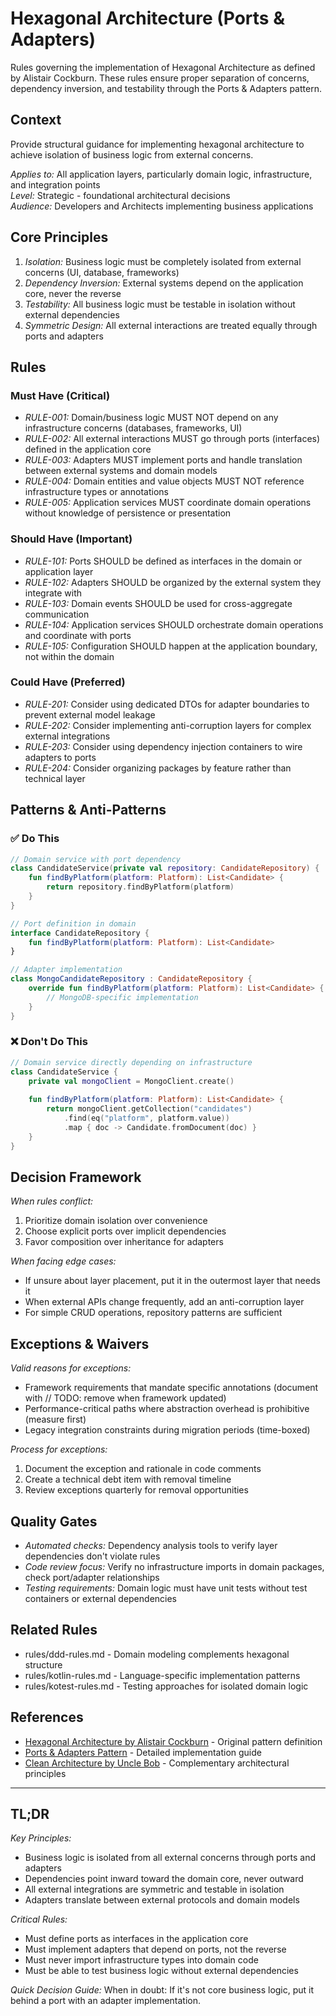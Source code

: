 # Hexagonal Architecture (Ports & Adapters)

Rules governing the implementation of Hexagonal Architecture as defined by Alistair Cockburn. These rules ensure proper separation of concerns, dependency inversion, and testability through the Ports & Adapters pattern.

## Context

Provide structural guidance for implementing hexagonal architecture to achieve isolation of business logic from external concerns.

*Applies to:* All application layers, particularly domain logic, infrastructure, and integration points  
*Level:* Strategic - foundational architectural decisions  
*Audience:* Developers and Architects implementing business applications  

## Core Principles

1. *Isolation:* Business logic must be completely isolated from external concerns (UI, database, frameworks)
2. *Dependency Inversion:* External systems depend on the application core, never the reverse
3. *Testability:* All business logic must be testable in isolation without external dependencies
4. *Symmetric Design:* All external interactions are treated equally through ports and adapters

## Rules

### Must Have (Critical)

- *RULE-001:* Domain/business logic MUST NOT depend on any infrastructure concerns (databases, frameworks, UI)
- *RULE-002:* All external interactions MUST go through ports (interfaces) defined in the application core
- *RULE-003:* Adapters MUST implement ports and handle translation between external systems and domain models
- *RULE-004:* Domain entities and value objects MUST NOT reference infrastructure types or annotations
- *RULE-005:* Application services MUST coordinate domain operations without knowledge of persistence or presentation

### Should Have (Important)

- *RULE-101:* Ports SHOULD be defined as interfaces in the domain or application layer
- *RULE-102:* Adapters SHOULD be organized by the external system they integrate with
- *RULE-103:* Domain events SHOULD be used for cross-aggregate communication
- *RULE-104:* Application services SHOULD orchestrate domain operations and coordinate with ports
- *RULE-105:* Configuration SHOULD happen at the application boundary, not within the domain

### Could Have (Preferred)

- *RULE-201:* Consider using dedicated DTOs for adapter boundaries to prevent external model leakage
- *RULE-202:* Consider implementing anti-corruption layers for complex external integrations
- *RULE-203:* Consider using dependency injection containers to wire adapters to ports
- *RULE-204:* Consider organizing packages by feature rather than technical layer

## Patterns & Anti-Patterns

### ✅ Do This

```kotlin
// Domain service with port dependency
class CandidateService(private val repository: CandidateRepository) {
    fun findByPlatform(platform: Platform): List<Candidate> {
        return repository.findByPlatform(platform)
    }
}

// Port definition in domain
interface CandidateRepository {
    fun findByPlatform(platform: Platform): List<Candidate>
}

// Adapter implementation
class MongoCandidateRepository : CandidateRepository {
    override fun findByPlatform(platform: Platform): List<Candidate> {
        // MongoDB-specific implementation
    }
}
```

### ❌ Don't Do This

```kotlin
// Domain service directly depending on infrastructure
class CandidateService {
    private val mongoClient = MongoClient.create()
    
    fun findByPlatform(platform: Platform): List<Candidate> {
        return mongoClient.getCollection("candidates")
            .find(eq("platform", platform.value))
            .map { doc -> Candidate.fromDocument(doc) }
    }
}
```

## Decision Framework

*When rules conflict:*
1. Prioritize domain isolation over convenience
2. Choose explicit ports over implicit dependencies
3. Favor composition over inheritance for adapters

*When facing edge cases:*
- If unsure about layer placement, put it in the outermost layer that needs it
- When external APIs change frequently, add an anti-corruption layer
- For simple CRUD operations, repository patterns are sufficient

## Exceptions & Waivers

*Valid reasons for exceptions:*
- Framework requirements that mandate specific annotations (document with // TODO: remove when framework updated)
- Performance-critical paths where abstraction overhead is prohibitive (measure first)
- Legacy integration constraints during migration periods (time-boxed)

*Process for exceptions:*
1. Document the exception and rationale in code comments
2. Create a technical debt item with removal timeline
3. Review exceptions quarterly for removal opportunities

## Quality Gates

- *Automated checks:* Dependency analysis tools to verify layer dependencies don't violate rules
- *Code review focus:* Verify no infrastructure imports in domain packages, check port/adapter relationships
- *Testing requirements:* Domain logic must have unit tests without test containers or external dependencies

## Related Rules

- rules/ddd-rules.md - Domain modeling complements hexagonal structure
- rules/kotlin-rules.md - Language-specific implementation patterns
- rules/kotest-rules.md - Testing approaches for isolated domain logic

## References

- [Hexagonal Architecture by Alistair Cockburn](https://alistair.cockburn.us/hexagonal-architecture/) - Original pattern definition
- [Ports & Adapters Pattern](https://jmgarridopaz.github.io/content/hexagonalarchitecture.html) - Detailed implementation guide
- [Clean Architecture by Uncle Bob](https://blog.cleancoder.com/uncle-bob/2012/08/13/the-clean-architecture.html) - Complementary architectural principles

---

## TL;DR

*Key Principles:*
- Business logic is isolated from all external concerns through ports and adapters
- Dependencies point inward toward the domain core, never outward
- All external integrations are symmetric and testable in isolation
- Adapters translate between external protocols and domain models

*Critical Rules:*
- Must define ports as interfaces in the application core
- Must implement adapters that depend on ports, not the reverse
- Must never import infrastructure types into domain code
- Must be able to test business logic without external dependencies

*Quick Decision Guide:*
When in doubt: If it's not core business logic, put it behind a port with an adapter implementation.